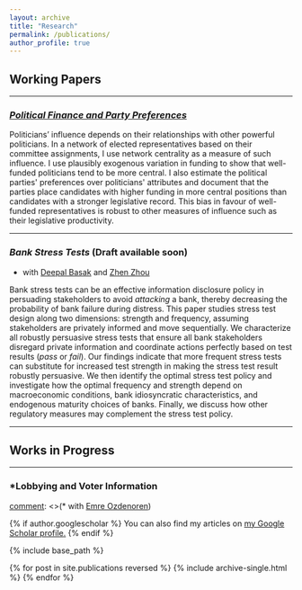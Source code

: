 ```yaml
---
layout: archive
title: "Research"
permalink: /publications/
author_profile: true
---
```


## Working Papers

---
### [*Political Finance and Party Preferences*](https://papers.ssrn.com/sol3/papers.cfm?abstract_id=4385015) 
 
Politicians’ influence depends on their relationships with other powerful politicians. In a network of elected representatives based on their committee assignments, I use network centrality as a measure of such influence. I use plausibly exogenous variation in funding to show that well-funded politicians tend to be more central. I also estimate the political parties' preferences over politicians' attributes and document that the parties place candidates with higher funding in more central positions than candidates with a stronger legislative record. This bias in favour of well-funded representatives is robust to other measures of influence such as their legislative productivity. 

--- 

### *Bank Stress Tests* (Draft available soon) 
* with [Deepal Basak](https://sites.google.com/a/nyu.edu/dbasak/home) and [Zhen Zhou](https://www.zhenzhoueconomics.com/)

Bank stress tests can be an effective information disclosure policy in persuading stakeholders to avoid *attacking* a bank, thereby decreasing the probability of bank failure during distress. This paper studies stress test design along two dimensions: strength and frequency, assuming stakeholders are privately informed and move sequentially. We characterize all robustly persuasive stress tests that ensure all bank stakeholders disregard private information and coordinate actions perfectly based on test results (*pass* or *fail*). Our findings indicate that more frequent stress tests can substitute for increased test strength in making the stress test result robustly persuasive. We then identify the optimal stress test policy and investigate how the optimal frequency and strength depend on macroeconomic conditions, bank idiosyncratic characteristics, and endogenous maturity choices of banks. Finally, we discuss how other regulatory measures may complement the stress test policy.

--- 
 

## Works in Progress 
--- 
### *Lobbying and Voter Information 

[comment]: <> (### *Learning about Productivity) 
[comment]: <>(* with [Emre Ozdenoren](https://sites.google.com/site/ozdenoren/home)) 



{% if author.googlescholar %}
  You can also find my articles on <u><a href="{{author.googlescholar}}">my Google Scholar profile</a>.</u>
{% endif %}

{% include base_path %}

{% for post in site.publications reversed %}
  {% include archive-single.html %}
{% endfor %}
